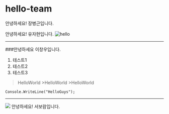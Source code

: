 # hello-team

안녕하세요! 장병근입니다.

안녕하세요! 유자현입니다.
<img src="https://c1.staticflickr.com/1/927/43073772131_9123677185_o.jpg" alt="hello"></img>

-------------
###안녕하세요 이창우입니다.
1. 테스트1
2. 테스트2
3. 테스트3

>HelloWorld
    >HelloWorld
        >HelloWorld
```
Console.WriteLine("HelloGuys");
```
-------------
<img src="https://pin.it/19RfKmRTv"></img>
안녕하세요! 서보람입니다.
